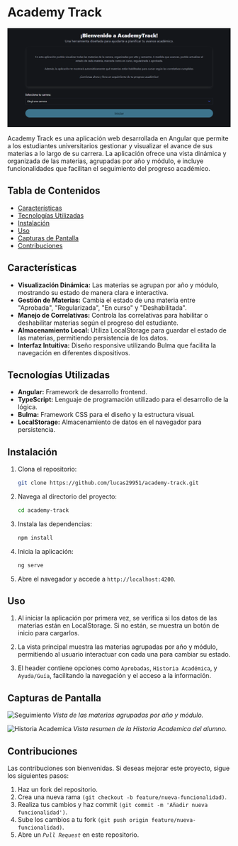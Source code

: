 # Academy Track

![Principal](./src/assets/screenshots/academy-track-main.png)

Academy Track es una aplicación web desarrollada en Angular que permite a los estudiantes universitarios gestionar y visualizar el avance de sus materias a lo largo de su carrera. La aplicación ofrece una vista dinámica y organizada de las materias, agrupadas por año y módulo, e incluye funcionalidades que facilitan el seguimiento del progreso académico.

## Tabla de Contenidos

- [Características](#características)
- [Tecnologías Utilizadas](#tecnologías-utilizadas)
- [Instalación](#instalación)
- [Uso](#uso)
- [Capturas de Pantalla](#capturas-de-pantalla)
- [Contribuciones](#contribuciones)

## Características

- **Visualización Dinámica:** Las materias se agrupan por año y módulo, mostrando su estado de manera clara e interactiva.
- **Gestión de Materias:** Cambia el estado de una materia entre "Aprobada", "Regularizada", "En curso" y "Deshabilitada".
- **Manejo de Correlativas:** Controla las correlativas para habilitar o deshabilitar materias según el progreso del estudiante.
- **Almacenamiento Local:** Utiliza LocalStorage para guardar el estado de las materias, permitiendo persistencia de los datos.
- **Interfaz Intuitiva:** Diseño responsive utilizando Bulma que facilita la navegación en diferentes dispositivos.

## Tecnologías Utilizadas

- **Angular:** Framework de desarrollo frontend.
- **TypeScript:** Lenguaje de programación utilizado para el desarrollo de la lógica.
- **Bulma:** Framework CSS para el diseño y la estructura visual.
- **LocalStorage:** Almacenamiento de datos en el navegador para persistencia.

## Instalación

1. Clona el repositorio:

   ```bash
   git clone https://github.com/lucas29951/academy-track.git

2. Navega al directorio del proyecto:

   ```bash
   cd academy-track

3. Instala las dependencias:

   ```bash
   npm install

4. Inicia la aplicación:

   ```bash
   ng serve

5. Abre el navegador y accede a `http://localhost:4200`.

## Uso

1. Al iniciar la aplicación por primera vez, se verifica si los datos de las materias están en LocalStorage. Si no están, se muestra un botón de inicio para cargarlos.

2. La vista principal muestra las materias agrupadas por año y módulo, permitiendo al usuario interactuar con cada una para cambiar su estado.

3. El header contiene opciones como `Aprobadas`, `Historia Académica`, y `Ayuda/Guía`, facilitando la navegación y el acceso a la información.

## Capturas de Pantalla

![Seguimiento](./src/assets/screenshots/academy-track-seg-2.png)
_Vista de las materias agrupadas por año y módulo._

![Historia Academica](./src/assets/screenshots/academy-track-his.png)
_Vista resumen de la Historia Academica del alumno._

## Contribuciones

Las contribuciones son bienvenidas. Si deseas mejorar este proyecto, sigue los siguientes pasos:

1. Haz un fork del repositorio.
2. Crea una nueva rama `(git checkout -b feature/nueva-funcionalidad)`.
3. Realiza tus cambios y haz commit `(git commit -m 'Añadir nueva funcionalidad')`.
4. Sube los cambios a tu fork `(git push origin feature/nueva-funcionalidad)`.
5. Abre un _`Pull Request`_ en este repositorio.
